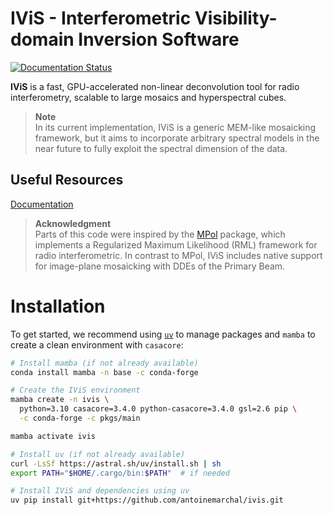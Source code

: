 # IViS - Interferometric Visibility-domain Inversion Software

[![Documentation Status](https://readthedocs.org/projects/ivis-dev/badge/?version=latest)](https://ivis-dev.readthedocs.io/en/latest/)

**IViS** is a fast, GPU-accelerated non-linear deconvolution tool for radio interferometry, scalable to large mosaics and hyperspectral cubes.

> **Note**  
> In its current implementation, IViS is a generic MEM-like mosaicking framework, but it aims to incorporate arbitrary spectral models in the near future to fully exploit the spectral dimension of the data.

## Useful Resources

[Documentation](https://ivis-dev.readthedocs.io)

> **Acknowledgment**  
> Parts of this code were inspired by the [MPol](https://github.com/MPoL-dev/MPoL) package, which implements a Regularized Maximum Likelihood (RML) framework for radio interferometric. In contrast to MPol, IViS includes native support for image-plane mosaicking with DDEs of the Primary Beam. 

# Installation

To get started, we recommend using [`uv`](https://github.com/astral-sh/uv) to manage packages and `mamba` to create a clean environment with `casacore`:

```bash
# Install mamba (if not already available)
conda install mamba -n base -c conda-forge

# Create the IViS environment
mamba create -n ivis \
  python=3.10 casacore=3.4.0 python-casacore=3.4.0 gsl=2.6 pip \
  -c conda-forge -c pkgs/main

mamba activate ivis

# Install uv (if not already available)
curl -LsSf https://astral.sh/uv/install.sh | sh
export PATH="$HOME/.cargo/bin:$PATH"  # if needed

# Install IViS and dependencies using uv
uv pip install git+https://github.com/antoinemarchal/ivis.git
```

